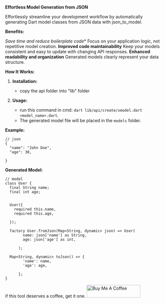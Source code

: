 **Effortless Model Generation from JSON** 

Effortlessly streamline your development workflow by automatically generating Dart model classes from JSON data with json_to_model.


**Benefits:**

*Save time and reduce boilerplate code** Focus on your application logic, not repetitive model creation.
**Improved code maintainability** Keep your models consistent and easy to update with changing API responses.
**Enhanced readability and organization** Generated models clearly represent your data structure.

**How It Works:**

1. **Installation:**
   - copy the api folder into "lib" folder

2. **Usage:**
   - run this command in cmd: `dart lib/api/create/xmodel.dart <model_name>.dart`.
   - The generated model file will be placed in the `models` folder.


**Example:**

```
// json
{
  "name": "John Doe",
  "age": 30,
  
}
```

**Generated Model:**

```
// model
class User {
  final String name;
  final int age;
  

  User({
    required this.name,
    required this.age,
  
  });

  factory User.fromJson(Map<String, dynamic> json) => User(
        name: json['name'] as String,
        age: json['age'] as int,
  
      );

  Map<String, dynamic> toJson() => {
        'name': name,
        'age': age,
  
      };
}

```


if this tool deserves a coffee, get it one.
<a href="https://www.buymeacoffee.com/fathidevs" target="_blank"><img src="https://cdn.buymeacoffee.com/buttons/default-orange.png" alt="Buy Me A Coffee" height="41" width="174"></a>
